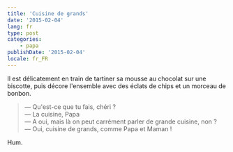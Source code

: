 ```yaml
---
title: 'Cuisine de grands'
date: '2015-02-04'
lang: fr
type: post
categories:
    - papa
publishDate: '2015-02-04'
locale: fr_FR
---
```


Il est délicatement en train de tartiner sa mousse au chocolat sur une biscotte, puis décore l'ensemble avec des éclats de chips et un morceau de bonbon.

> — Qu'est-ce que tu fais, chéri ?  
> — La cuisine, Papa  
> — A oui, mais là on peut carrément parler de grande cuisine, non ?  
> — Oui, cuisine de grands, comme Papa et Maman !

Hum.
